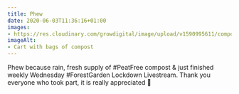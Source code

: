 ```yaml
---
title: Phew
date: 2020-06-03T11:36:16+01:00
images:
- https://res.cloudinary.com/growdigital/image/upload/v1590995611/compost-733976.jpg
imageAlt:
- Cart with bags of compost
---
```


Phew because rain, fresh supply of #PeatFree compost & just finished weekly Wednesday #ForestGarden Lockdown Livestream. Thank you everyone who took part, it is really appreciated 🙂
